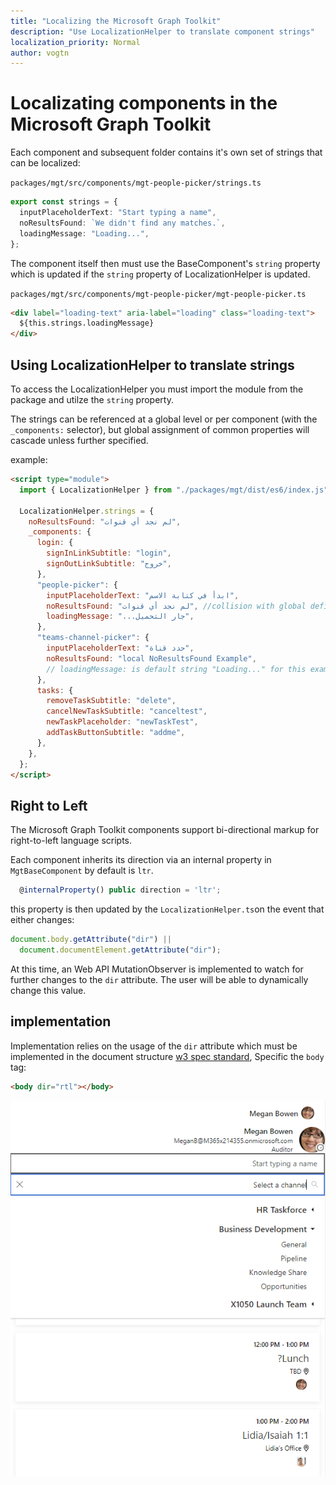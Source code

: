 ```yaml
---
title: "Localizing the Microsoft Graph Toolkit"
description: "Use LocalizationHelper to translate component strings"
localization_priority: Normal
author: vogtn
---
```


# Localizating components in the Microsoft Graph Toolkit

Each component and subsequent folder contains it's own set of strings that can be
localized:

`packages/mgt/src/components/mgt-people-picker/strings.ts`

```ts
export const strings = {
  inputPlaceholderText: "Start typing a name",
  noResultsFound: `We didn't find any matches.`,
  loadingMessage: "Loading...",
};
```

The component itself then must use the BaseComponent's `string` property which is updated if the `string` property of LocalizationHelper is updated.

`packages/mgt/src/components/mgt-people-picker/mgt-people-picker.ts`

```html
<div label="loading-text" aria-label="loading" class="loading-text">
  ${this.strings.loadingMessage}
</div>
```

## Using LocalizationHelper to translate strings

To access the LocalizationHelper you must import the module from the package and utilze the `string` property.

The strings can be referenced at a global level or per component (with the `_components:` selector), but global assignment of common properties will cascade unless further specified.

example:

```html
<script type="module">
  import { LocalizationHelper } from "./packages/mgt/dist/es6/index.js";

  LocalizationHelper.strings = {
    noResultsFound: "لم نجد أي قنوات",
    _components: {
      login: {
        signInLinkSubtitle: "login",
        signOutLinkSubtitle: "خروج",
      },
      "people-picker": {
        inputPlaceholderText: "ابدأ في كتابة الاسم",
        noResultsFound: "لم نجد أي قنوات", //collision with global defined noResultsFound will overwrite with local result
        loadingMessage: "...جار التحميل",
      },
      "teams-channel-picker": {
        inputPlaceholderText: "حدد قناة",
        noResultsFound: "local NoResultsFound Example",
        // loadingMessage: is default string "Loading..." for this example since not defined globally or locally
      },
      tasks: {
        removeTaskSubtitle: "delete",
        cancelNewTaskSubtitle: "canceltest",
        newTaskPlaceholder: "newTaskTest",
        addTaskButtonSubtitle: "addme",
      },
    },
  };
</script>
```

## Right to Left

The Microsoft Graph Toolkit components support bi-directional markup for right-to-left language scripts.

Each component inherits its direction via an internal property in `MgtBaseComponent` by default is `ltr`.

```ts
  @internalProperty() public direction = 'ltr';
```

this property is then updated by the `LocalizationHelper.ts`on the event that either changes:

```ts
document.body.getAttribute("dir") ||
  document.documentElement.getAttribute("dir");
```

At this time, an Web API MutationObserver is implemented to watch for further changes to the `dir` attribute. The user will be able to dynamically change this value.

## implementation

Implementation relies on the usage of the `dir` attribute which must be implemented in the document structure [w3 spec standard](https://www.w3.org/International/questions/qa-bidi-css-markup#detail), Specific the `body` tag:

```html
<body dir="rtl"></body>
```

![right-to-left](./images/rightToLeft.png)
